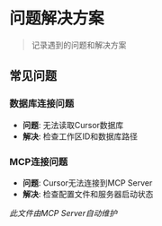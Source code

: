 # 问题解决方案

> 记录遇到的问题和解决方案

## 常见问题

### 数据库连接问题
- **问题**: 无法读取Cursor数据库
- **解决**: 检查工作区ID和数据库路径

### MCP连接问题  
- **问题**: Cursor无法连接到MCP Server
- **解决**: 检查配置文件和服务器启动状态

*此文件由MCP Server自动维护*
